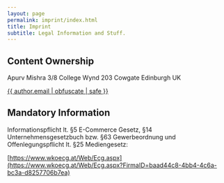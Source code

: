 ```yaml
---
layout: page
permalink: imprint/index.html
title: Imprint
subtitle: Legal Information and Stuff.
---
```


## Content Ownership

Apurv Mishra
3/8 College Wynd
203 Cowgate
Edinburgh
UK

<a href="mailto:{{ author.email | obfuscate | safe }}">{{ author.email | obfuscate | safe }}</a>

## Mandatory Information

Informationspflicht lt. §5 E-Commerce Gesetz, §14 Unternehmensgesetzbuch bzw. §63 Gewerbeordnung und Offenlegungspflicht lt. §25 Mediengesetz:

[https://www.wkoecg.at/Web/Ecg.aspx](https://www.wkoecg.at/Web/Ecg.aspx?FirmaID=baad44c8-4bb4-4c6a-bc3a-d8257706b7ea)